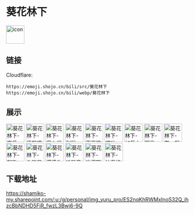 # 葵花林下
<img src="https://emoji.shojo.cn/bili/src/葵花林下/icon.png" width="50" height="50" alt="icon">

## 链接
Cloudflare:
```
https://emoji.shojo.cn/bili/src/葵花林下
https://emoji.shojo.cn/bili/webp/葵花林下
```
## 展示
<img src="https://emoji.shojo.cn/bili/src/葵花林下/葵花林下-恋爱.png" width="50" height="50" alt="葵花林下-恋爱">
<img src="https://emoji.shojo.cn/bili/src/葵花林下/葵花林下-愤怒喵.png" width="50" height="50" alt="葵花林下-愤怒喵">
<img src="https://emoji.shojo.cn/bili/src/葵花林下/葵花林下-家人们.png" width="50" height="50" alt="葵花林下-家人们">
<img src="https://emoji.shojo.cn/bili/src/葵花林下/葵花林下-别碰.png" width="50" height="50" alt="葵花林下-别碰">
<img src="https://emoji.shojo.cn/bili/src/葵花林下/葵花林下-不要嘛.png" width="50" height="50" alt="葵花林下-不要嘛">
<img src="https://emoji.shojo.cn/bili/src/葵花林下/葵花林下-哎呦.png" width="50" height="50" alt="葵花林下-哎呦">
<img src="https://emoji.shojo.cn/bili/src/葵花林下/葵花林下-加载中.png" width="50" height="50" alt="葵花林下-加载中">
<img src="https://emoji.shojo.cn/bili/src/葵花林下/葵花林下-啊楸.png" width="50" height="50" alt="葵花林下-啊楸">
<img src="https://emoji.shojo.cn/bili/src/葵花林下/葵花林下-在一起.png" width="50" height="50" alt="葵花林下-在一起">
<img src="https://emoji.shojo.cn/bili/src/葵花林下/葵花林下-起飞.png" width="50" height="50" alt="葵花林下-起飞">
<img src="https://emoji.shojo.cn/bili/src/葵花林下/葵花林下-头脑风暴.png" width="50" height="50" alt="葵花林下-头脑风暴">
<img src="https://emoji.shojo.cn/bili/src/葵花林下/葵花林下-摸摸头.png" width="50" height="50" alt="葵花林下-摸摸头">
<img src="https://emoji.shojo.cn/bili/src/葵花林下/葵花林下-啥玩意.png" width="50" height="50" alt="葵花林下-啥玩意">
<img src="https://emoji.shojo.cn/bili/src/葵花林下/葵花林下-谁懂啊.png" width="50" height="50" alt="葵花林下-谁懂啊">
<img src="https://emoji.shojo.cn/bili/src/葵花林下/葵花林下-认真的.png" width="50" height="50" alt="葵花林下-认真的">

## 下载地址

https://shamiko-my.sharepoint.com/:u:/g/personal/img_yuru_pro/ES2nqKhRWMxInoS32Q_ihzcBbNDHD5FiR_fwzL3Bwj6-9Q